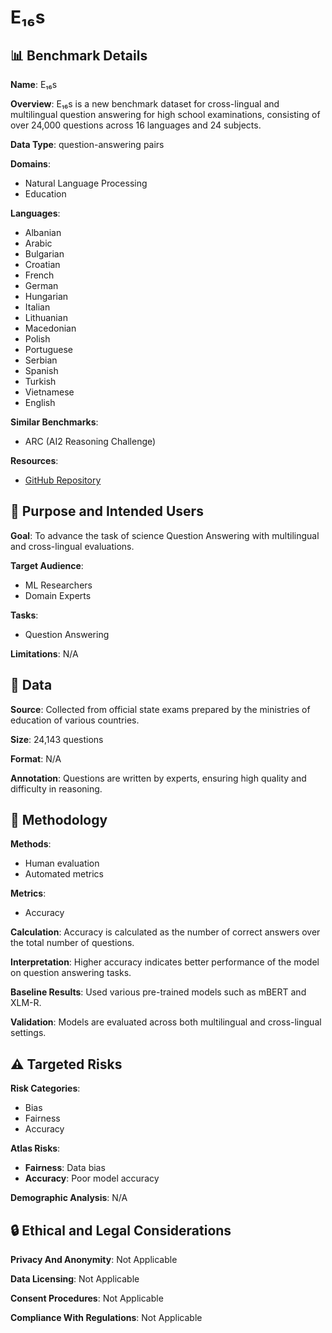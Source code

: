 # E₁₆s

## 📊 Benchmark Details

**Name**: E₁₆s

**Overview**: E₁₆s is a new benchmark dataset for cross-lingual and multilingual question answering for high school examinations, consisting of over 24,000 questions across 16 languages and 24 subjects.

**Data Type**: question-answering pairs

**Domains**:
- Natural Language Processing
- Education

**Languages**:
- Albanian
- Arabic
- Bulgarian
- Croatian
- French
- German
- Hungarian
- Italian
- Lithuanian
- Macedonian
- Polish
- Portuguese
- Serbian
- Spanish
- Turkish
- Vietnamese
- English

**Similar Benchmarks**:
- ARC (AI2 Reasoning Challenge)

**Resources**:
- [GitHub Repository](http://github.com/mhardalov/exams-qa)

## 🎯 Purpose and Intended Users

**Goal**: To advance the task of science Question Answering with multilingual and cross-lingual evaluations.

**Target Audience**:
- ML Researchers
- Domain Experts

**Tasks**:
- Question Answering

**Limitations**: N/A

## 💾 Data

**Source**: Collected from official state exams prepared by the ministries of education of various countries.

**Size**: 24,143 questions

**Format**: N/A

**Annotation**: Questions are written by experts, ensuring high quality and difficulty in reasoning.

## 🔬 Methodology

**Methods**:
- Human evaluation
- Automated metrics

**Metrics**:
- Accuracy

**Calculation**: Accuracy is calculated as the number of correct answers over the total number of questions.

**Interpretation**: Higher accuracy indicates better performance of the model on question answering tasks.

**Baseline Results**: Used various pre-trained models such as mBERT and XLM-R.

**Validation**: Models are evaluated across both multilingual and cross-lingual settings.

## ⚠️ Targeted Risks

**Risk Categories**:
- Bias
- Fairness
- Accuracy

**Atlas Risks**:
- **Fairness**: Data bias
- **Accuracy**: Poor model accuracy

**Demographic Analysis**: N/A

## 🔒 Ethical and Legal Considerations

**Privacy And Anonymity**: Not Applicable

**Data Licensing**: Not Applicable

**Consent Procedures**: Not Applicable

**Compliance With Regulations**: Not Applicable
